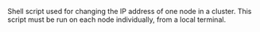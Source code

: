 Shell script used for changing the IP address of one node in a cluster. This script must be run on each node individually, from a local terminal.

